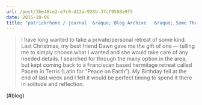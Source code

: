 ```yaml
---
url: /post/3be48ce2-e7c0-412a-923b-37cf9508a9f5
date: 2015-10-06
title: "patrickrhone / journal  &raquo; Blog Archive   &raquo; Some Thoughts On Solitude"
---
```


> I have long wanted to take a private/personal retreat of some kind. Last Christmas, my best friend Dawn gave me the gift of one — telling me to simply choose what I wanted and she would take care of any needed details. I searched for through the many option in the area, but kept coming back to a Franciscan based hermitage retreat called Pacem in Terris (Latin for “Peace on Earth”). My Birthday fell at the end of last week and I felt it would be perfect timing to spend it there in solitude and reflection. 



(#blog)